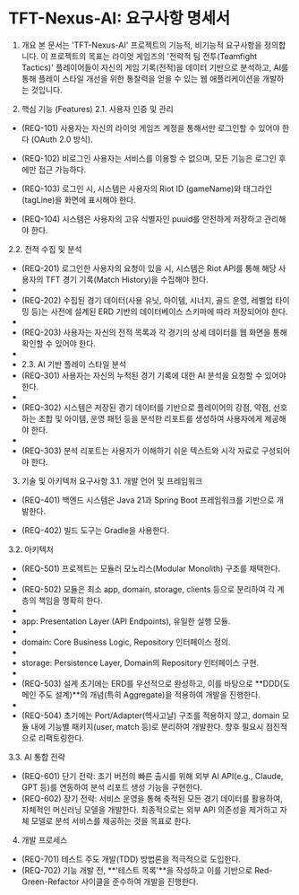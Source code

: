 # TFT-Nexus-AI: 요구사항 명세서

1. 개요
   본 문서는 'TFT-Nexus-AI' 프로젝트의 기능적, 비기능적 요구사항을 정의합니다. 이 프로젝트의 목표는 라이엇 게임즈의 '전략적 팀 전투(Teamfight Tactics)' 플레이어들이 자신의 게임
   기록(전적)을 데이터 기반으로 분석하고, AI를 통해 플레이 스타일 개선을 위한 통찰력을 얻을 수 있는 웹 애플리케이션을 개발하는 것입니다.

2. 핵심 기능 (Features)
   2.1. 사용자 인증 및 관리

* (REQ-101) 사용자는 자신의 라이엇 게임즈 계정을 통해서만 로그인할 수 있어야 한다 (OAuth 2.0 방식).

* (REQ-102) 비로그인 사용자는 서비스를 이용할 수 없으며, 모든 기능은 로그인 후에만 접근 가능하다.
* (REQ-103) 로그인 시, 시스템은 사용자의 Riot ID (gameName)와 태그라인(tagLine)을 화면에 표시해야 한다.
* (REQ-104) 시스템은 사용자의 고유 식별자인 puuid를 안전하게 저장하고 관리해야 한다.

2.2. 전적 수집 및 분석

* (REQ-201) 로그인한 사용자의 요청이 있을 시, 시스템은 Riot API를 통해 해당 사용자의 TFT 경기 기록(Match History)을 수집해야 한다.
*
* (REQ-202) 수집된 경기 데이터(사용 유닛, 아이템, 시너지, 골드 운영, 레벨업 타이밍 등)는 사전에 설계된 ERD 기반의 데이터베이스 스키마에 따라 저장되어야 한다.
*
* (REQ-203) 사용자는 자신의 전적 목록과 각 경기의 상세 데이터를 웹 화면을 통해 확인할 수 있어야 한다.
*
* 2.3. AI 기반 플레이 스타일 분석
* (REQ-301) 사용자는 자신의 누적된 경기 기록에 대한 AI 분석을 요청할 수 있어야 한다.
*
* (REQ-302) 시스템은 저장된 경기 데이터를 기반으로 플레이어의 강점, 약점, 선호하는 조합 및 아이템, 운영 패턴 등을 분석한 리포트를 생성하여 사용자에게 제공해야 한다.
*
* (REQ-303) 분석 리포트는 사용자가 이해하기 쉬운 텍스트와 시각 자료로 구성되어야 한다.

3. 기술 및 아키텍처 요구사항
   3.1. 개발 언어 및 프레임워크

* (REQ-401) 백엔드 시스템은 Java 21과 Spring Boot 프레임워크를 기반으로 개발한다.

* (REQ-402) 빌드 도구는 Gradle을 사용한다.

3.2. 아키텍처

* (REQ-501) 프로젝트는 모듈러 모노리스(Modular Monolith) 구조를 채택한다.
*
* (REQ-502) 모듈은 최소 app, domain, storage, clients 등으로 분리하여 각 계층의 책임을 명확히 한다.
*
* app: Presentation Layer (API Endpoints), 유일한 실행 모듈.
*
* domain: Core Business Logic, Repository 인터페이스 정의.
*
* storage: Persistence Layer, Domain의 Repository 인터페이스 구현.
*
* (REQ-503) 설계 초기에는 ERD를 우선적으로 완성하고, 이를 바탕으로 **DDD(도메인 주도 설계)**의 개념(특히 Aggregate)을 적용하여 개발을 진행한다.
*
* (REQ-504) 초기에는 Port/Adapter(헥사고날) 구조를 적용하지 않고, domain 모듈 내에 기능별 패키지(user, match 등)로 분리하여 개발한다. 향후 필요시 점진적으로 리팩토링한다.

3.3. AI 통합 전략

* (REQ-601) 단기 전략: 초기 버전의 빠른 출시를 위해 외부 AI API(e.g., Claude, GPT 등)를 연동하여 분석 리포트 생성 기능을 구현한다.
* (REQ-602) 장기 전략: 서비스 운영을 통해 축적된 모든 경기 데이터를 활용하여, 자체적인 머신러닝 모델을 개발한다. 최종적으로는 외부 API 의존성을 제거하고 자체 모델로 분석 서비스를 제공하는 것을
  목표로 한다.

4. 개발 프로세스

* (REQ-701) 테스트 주도 개발(TDD) 방법론을 적극적으로 도입한다.
* (REQ-702) 기능 개발 전, **'테스트 목록'**을 작성하고 이를 기반으로 Red-Green-Refactor 사이클을 준수하여 개발을 진행한다.